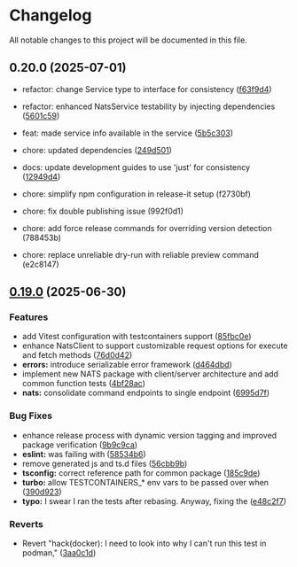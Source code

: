 # Changelog

All notable changes to this project will be documented in this file.

## 0.20.0 (2025-07-01)

* refactor: change Service type to interface for consistency ([f63f9d4](https://github.com/weegigs/wee-events/commit/f63f9d4))
* refactor: enhanced NatsService testability by injecting dependencies ([5601c59](https://github.com/weegigs/wee-events/commit/5601c59))
* feat: made service info available in the service ([5b5c303](https://github.com/weegigs/wee-events/commit/5b5c303))
* chore: updated dependencies ([249d501](https://github.com/weegigs/wee-events/commit/249d501))
* docs: update development guides to use 'just' for consistency ([12949d4](https://github.com/weegigs/wee-events/commit/12949d4))

* chore: simplify npm configuration in release-it setup (f2730bf)
* chore: fix double publishing issue (992f0d1)

* chore: add force release commands for overriding version detection (788453b)
* chore: replace unreliable dry-run with reliable preview command (e2c8147)

## [0.19.0](https://github.com/weegigs/wee-events/compare/v0.18.4...v0.19.0) (2025-06-30)


### Features

* add Vitest configuration with testcontainers support ([85fbc0e](https://github.com/weegigs/wee-events/commit/85fbc0e0f4426f1fa8f2108c774f26c824712458))
* enhance NatsClient to support customizable request options for execute and fetch methods ([76d0d42](https://github.com/weegigs/wee-events/commit/76d0d4266d354c6db1db1d78e46b260fcf4b3074))
* **errors:** introduce serializable error framework ([d464dbd](https://github.com/weegigs/wee-events/commit/d464dbdd6d61d6a8dafc6f4e0ee87e3260ad386c))
* implement new NATS package with client/server architecture and add common function tests ([4bf28ac](https://github.com/weegigs/wee-events/commit/4bf28acc99052cfa07ea1fc2824263b63a3e507a))
* **nats:** consolidate command endpoints to single endpoint ([6995d7f](https://github.com/weegigs/wee-events/commit/6995d7f5fa1411c98b44688be60135b0b29a951a))


### Bug Fixes

* enhance release process with dynamic version tagging and improved package verification ([9b9c9ca](https://github.com/weegigs/wee-events/commit/9b9c9ca30db9c363cae156029262ee9f22a4a839))
* **eslint:** was failing with ([58534b6](https://github.com/weegigs/wee-events/commit/58534b6ed24ecfd6e971a9b81d52cb8b0e7d8afb))
* remove generated js and ts.d files ([56cbb9b](https://github.com/weegigs/wee-events/commit/56cbb9b5cf1812c708dc2b5e1d2b640c0a7b01c4))
* **tsconfig:** correct reference path for common package ([185c9de](https://github.com/weegigs/wee-events/commit/185c9deb3f125fa5475d1956e1c01dbdba245d87))
* **turbo:** allow TESTCONTAINERS_* env vars to be passed over when ([390d923](https://github.com/weegigs/wee-events/commit/390d92338cdcdfe24e07419cd176342775132fa0))
* **typo:** I swear I ran the tests after rebasing. Anyway, fixing the ([e48c2f7](https://github.com/weegigs/wee-events/commit/e48c2f7358c749b41c5b69608a3d1755f27d335e))


### Reverts

* Revert "hack(docker): I need to look into why I can't run this test in podman," ([3aa0c1d](https://github.com/weegigs/wee-events/commit/3aa0c1d815b351734a30869cd86bbf459cd93d3a))
